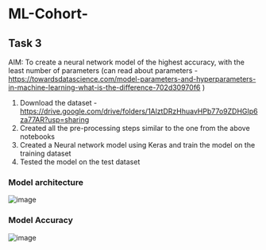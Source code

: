 # ML-Cohort-


## Task 3 
AIM: To create a neural network model of the highest accuracy, with the least number of parameters
(can read about parameters - https://towardsdatascience.com/model-parameters-and-hyperparameters-in-machine-learning-what-is-the-difference-702d30970f6 )
1. Download the dataset - https://drive.google.com/drive/folders/1AlztDRzHhuavHPb77o9ZDHGIp6za77AR?usp=sharing
2. Created all the pre-processing steps similar to the one from the above notebooks
3. Created a Neural network model using Keras and train the model on the training
dataset
4. Tested the model on the test dataset

### Model architecture
![image](https://user-images.githubusercontent.com/67424390/160528540-c4159d52-177e-45af-8377-c1b47a8f87b2.png)

### Model Accuracy
![image](https://user-images.githubusercontent.com/67424390/160528755-5a8ad289-f5ba-41ed-a1aa-9c2d6baece35.png)
